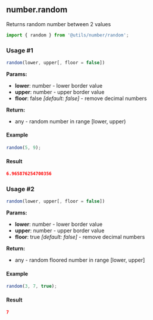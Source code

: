 ## number.random

Returns random number between 2 values

```javascript
import { random } from '@utils/number/random';
```

### Usage #1

```javascript
random(lower, upper[, floor = false])
```

**Params:**

* **lower**: number - lower border value
* **upper**: number - upper border value
* **floor**: false _[default: false]_ - remove decimal numbers

**Return:**

* any - random number in range [lower, upper)

#### Example

```javascript
random(5, 9);
```

#### Result

```json
6.965876254700356
```

### Usage #2

```javascript
random(lower, upper[, floor = false])
```

**Params:**

* **lower**: number - lower border value
* **upper**: number - upper border value
* **floor**: true _[default: false]_ - remove decimal numbers

**Return:**

* any - random floored number in range [lower, upper]

#### Example

```javascript
random(3, 7, true);
```

#### Result

```json
7
```